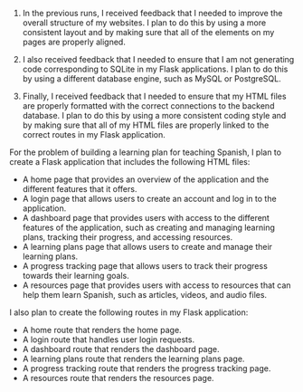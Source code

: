  1. In the previous runs, I received feedback that I needed to improve the overall structure of my websites. I plan to do this by using a more consistent layout and by making sure that all of the elements on my pages are properly aligned.

2. I also received feedback that I needed to ensure that I am not generating code corresponding to SQLite in my Flask applications. I plan to do this by using a different database engine, such as MySQL or PostgreSQL.

3. Finally, I received feedback that I needed to ensure that my HTML files are properly formatted with the correct connections to the backend database. I plan to do this by using a more consistent coding style and by making sure that all of my HTML files are properly linked to the correct routes in my Flask application.

For the problem of building a learning plan for teaching Spanish, I plan to create a Flask application that includes the following HTML files:

* A home page that provides an overview of the application and the different features that it offers.
* A login page that allows users to create an account and log in to the application.
* A dashboard page that provides users with access to the different features of the application, such as creating and managing learning plans, tracking their progress, and accessing resources.
* A learning plans page that allows users to create and manage their learning plans.
* A progress tracking page that allows users to track their progress towards their learning goals.
* A resources page that provides users with access to resources that can help them learn Spanish, such as articles, videos, and audio files.

I also plan to create the following routes in my Flask application:

* A home route that renders the home page.
* A login route that handles user login requests.
* A dashboard route that renders the dashboard page.
* A learning plans route that renders the learning plans page.
* A progress tracking route that renders the progress tracking page.
* A resources route that renders the resources page.